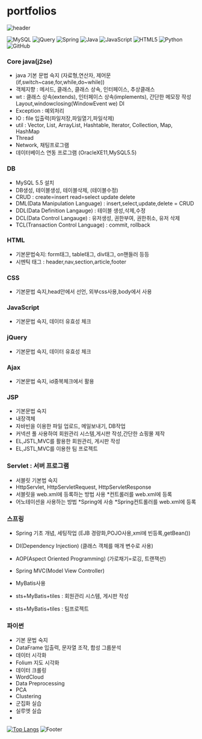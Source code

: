 # portfolios
![header](https://capsule-render.vercel.app/api?type=soft&color=auto&height=100&section=header&text=Backend-Developer&fontSize=70)

![MySQL](https://img.shields.io/badge/mysql-%2300f.svg?style=for-the-badge&logo=mysql&logoColor=white)
![jQuery](https://img.shields.io/badge/jquery-%230769AD.svg?style=for-the-badge&logo=jquery&logoColor=white)
![Spring](https://img.shields.io/badge/spring-%236DB33F.svg?style=for-the-badge&logo=spring&logoColor=white) 
![Java](https://img.shields.io/badge/java-%23ED8B00.svg?style=for-the-badge&logo=java&logoColor=white)
![JavaScript](https://img.shields.io/badge/javascript-%23323330.svg?style=for-the-badge&logo=javascript&logoColor=%23F7DF1E)
![HTML5](https://img.shields.io/badge/html5-%23E34F26.svg?style=for-the-badge&logo=html5&logoColor=white)
![Python](https://img.shields.io/badge/python-3670A0?style=for-the-badge&logo=python&logoColor=ffdd54)
![GitHub](https://img.shields.io/badge/github-%23121011.svg?style=for-the-badge&logo=github&logoColor=white)


### Core java(j2se)  
- java 기본 문법 숙지 (자료형,연산자, 제어문(if,switch~case,for,while,do~while))
- 객체지향 : 메서드, 클래스, 클래스 상속, 인터페이스, 추상클래스
- wt : 클래스 상속(extends), 인터페이스 상속(implements), 간단한 메모장 작성
        Layout,windowclosing(WindowEvent we) DI
- Exception : 예외처리
- IO : file 입출력(파일저장,파일열기,파일삭제)
- util : Vector, List, ArrayList, Hashtable, Iterator, Collection, Map, HashMap
- Thread
- Network, 채팅프로그램
- 데이터베이스 연동 프로그램 (OracleXE11,MySQL5.5)
  
### DB
- MySQL 5.5 설치
- DB생성, 테이블생성, 테이블삭제, (테이블수정)
- CRUD : create=insert read=select update delete
- DML(Data Manipulation Language) : insert,select,update,delete = CRUD
- DDL(Data Definition Langauge) : 테이블 생성,삭제,수정
- DCL(Data Control Langauge) : 유저생성, 권한부여, 권한취소, 유저 삭제
- TCL(Transaction Control Language) : commit, rollback

### HTML
- 기본문법숙지: form태그, table태그, div태그, on핸들러 등등
- 시멘틱 태그 : header,nav,section,article,footer

### CSS
- 기본문법 숙지,head안에서 선언, 외부css사용,body에서 사용

### JavaScript
- 기본문법 숙지, 데이터 유효성 체크

### jQuery
- 기본문법 숙지, 데이터 유효성 체크

### Ajax
- 기본문법 숙지, id중복체크에서 활용

### JSP
- 기본문법 숙지
- 내장객체
- 자바빈을 이용한 파일 업로드, 메일보내기, DB작업
- 커넥션 풀 사용하여 회원관리 시스템,게시판 작성,간단한 쇼핑몰 제작
- EL,JSTL,MVC를 활용한 회원관리, 게시판 작성
- EL,JSTL,MVC를 이용한 팀 프로젝트

### Servlet : 서버 프로그램
- 서블릿 기본법 숙지
- HttpServlet, HttpServletRequest, HttpServletResponse
- 서블릿을 web.xml에 등록하는 방법 사용 *컨트롤러를 web.xml에 등록
- 어노테이션을 사용하는 방법 *Spring에 사숑 *Spring컨트롤러를 web.xml에 등록

### 스프링
- Spring 기초 개념, 세팅작업 (EJB 경량화,POJO사용,xml에 빈등록,getBean())
- DI(Dependency Injection) (클래스 객체를 매개 변수로 사용)
- AOP(Aspect Oriented Programming) (가로채기=로깅, 트랜잭션)

- Spring MVC(Model View Controller)
- MyBatis사용
- sts+MyBatis+tiles : 회원관리 시스템, 게시판 작성
- sts+MyBatis+tiles : 팀프로젝트

### 파이썬
- 기본 문법 숙지
- DataFrame 입출력, 문자열 조작, 합성 그룹분석 
- 데이터 시각화
- Folium 지도 시각화
- 데이터 크롤링
- WordCloud
- Data Preprocessing
- PCA
- Clustering
- 군집화 실습
- 실루엣 실습
- 
[![Top Langs](https://github-readme-stats.vercel.app/api/top-langs/?username=JeonGW7)](https://github.com/JeonGW7/github-readme-stats)
![Footer](https://capsule-render.vercel.app/api?type=waving&color=auto&height=200&section=footer)
